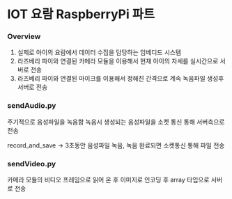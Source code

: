 # IOT 요람 RaspberryPi 파트

### Overview
1. 실제로 아이의 요람에서 데이터 수집을 담당하는 임베디드 시스템
2. 라즈베리 파이와 연결된 카메라 모듈을 이용해서 현재 아이의 자세를 실시간으로 서버로 전송
3. 라즈베리 파이와 연결된 마이크를 이용해서 정해진 간격으로 계속 녹음파일 생성후 서버로 전송


### sendAudio.py
주기적으로 음성파일을 녹음함 녹음시 생성되는 음성파일을 소켓 통신 통해 서버측으로 전송 

record_and_save -> 3초동안 음성파일 녹음, 녹음 완료되면 소켓통신 통해 파일 전송 

### sendVideo.py
카메라 모듈의 비디오 프레임으로 읽어 온 후 이미지로 인코딩 후 array 타입으로 서버로 전송
